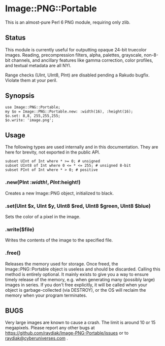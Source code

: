 # Image::PNG::Portable

This is an almost-pure Perl 6 PNG module, requiring only zlib.

## Status

This module is currently useful for outputting opaque 24-bit truecolor images.
Reading, precompression filters, alpha, palettes, grayscale, non-8-bit
channels, and ancillary features like gamma correction, color profiles, and
textual metadata are all NYI.

Range checks (UInt, UInt8, PInt) are disabled pending a Rakudo bugfix. Violate
them at your peril.

## Synopsis

    use Image::PNG::Portable;
    my $o = Image::PNG::Portable.new: :width(16), :height(16);
    $o.set: 8,8, 255,255,255;
    $o.write: 'image.png';

## Usage

The following types are used internally and in this documentation. They are
here for brevity, not exported in the public API.

    subset UInt of Int where * >= 0; # unsigned
    subset UInt8 of Int where 0 <= * <= 255; # unsigned 8-bit
    subset PInt of Int where * > 0; # positive

### .new(PInt :$width!, PInt :$height!)

Creates a new Image::PNG object, initialized to black.

### .set(UInt $x, UInt $y, UInt8 $red, UInt8 $green, UInt8 $blue)

Sets the color of a pixel in the image.

### .write($file)

Writes the contents of the image to the specified file.

### .free()

Releases the memory used for storage. Once freed, the Image::PNG::Portable
object is useless and should be discarded. Calling this method is entirely
optional. It mainly exists to give you a way to ensure timely release of the
memory, e.g. when generating many (possibly large) images in series. If you
don't free explicitly, it will be called when your object is garbage-collected
(via DESTROY), or the OS will reclaim the memory when your program terminates.

## BUGS

Very large images are known to cause a crash. The limit is around 10 or 15
megapixels. Please report any other bugs at
https://github.com/raydiak/Image-PNG-Portable/issues or to
raydiak@cyberuniverses.com .

